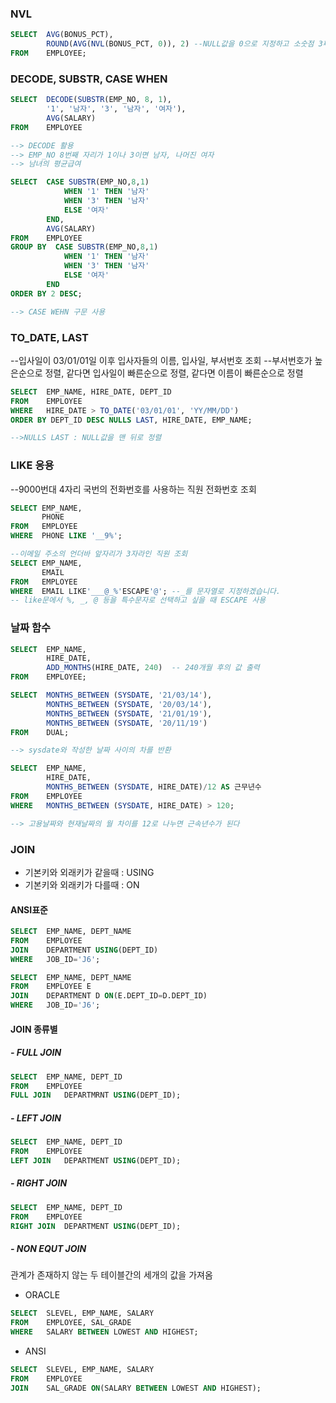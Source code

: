 ### NVL

```sql
SELECT  AVG(BONUS_PCT),
        ROUND(AVG(NVL(BONUS_PCT, 0)), 2) --NULL값을 0으로 지정하고 소숫점 3째자리에서 반올림 후, 2째자리까지 리턴
FROM    EMPLOYEE;
```



### DECODE, SUBSTR, CASE WHEN

```sql
SELECT  DECODE(SUBSTR(EMP_NO, 8, 1), 
        '1', '남자', '3', '남자', '여자'),
        AVG(SALARY)
FROM    EMPLOYEE

--> DECODE 활용
--> EMP_NO 8번째 자리가 1이나 3이면 남자, 나머진 여자
--> 남녀의 평균급여

SELECT  CASE SUBSTR(EMP_NO,8,1) 
            WHEN '1' THEN '남자'
            WHEN '3' THEN '남자'
            ELSE '여자'
        END,
        AVG(SALARY)
FROM    EMPLOYEE
GROUP BY  CASE SUBSTR(EMP_NO,8,1) 
            WHEN '1' THEN '남자'
            WHEN '3' THEN '남자'
            ELSE '여자'
        END
ORDER BY 2 DESC;

--> CASE WEHN 구문 사용
```



### TO_DATE, LAST

--입사일이 03/01/01일 이후 입사자들의 이름, 입사일, 부서번호 조회
--부서번호가 높은순으로 정렬, 같다면 입사일이 빠른순으로 정렬, 같다면 이름이 빠른순으로 정렬

```sql
SELECT  EMP_NAME, HIRE_DATE, DEPT_ID
FROM    EMPLOYEE
WHERE   HIRE_DATE > TO_DATE('03/01/01', 'YY/MM/DD')
ORDER BY DEPT_ID DESC NULLS LAST, HIRE_DATE, EMP_NAME;

-->NULLS LAST : NULL값을 맨 뒤로 정렬
```



### LIKE 응용

--9000번대 4자리 국번의 전화번호를 사용하는 직원 전화번호 조회

```sql
SELECT EMP_NAME,
       PHONE
FROM   EMPLOYEE
WHERE  PHONE LIKE '__9%';

--이메일 주소의 언더바 앞자리가 3자라인 직원 조회
SELECT EMP_NAME,
       EMAIL
FROM   EMPLOYEE
WHERE  EMAIL LIKE'___@_%'ESCAPE'@'; --_를 문자열로 지정하겠습니다.
-- like문에서 %, _, @ 등을 특수문자로 선택하고 싶을 때 ESCAPE 사용
```



### 날짜 함수

```sql
SELECT  EMP_NAME,
        HIRE_DATE,
        ADD_MONTHS(HIRE_DATE, 240)  -- 240개월 후의 값 출력
FROM    EMPLOYEE;

SELECT  MONTHS_BETWEEN (SYSDATE, '21/03/14'),
        MONTHS_BETWEEN (SYSDATE, '20/03/14'),
        MONTHS_BETWEEN (SYSDATE, '21/01/19'),
        MONTHS_BETWEEN (SYSDATE, '20/11/19')
FROM    DUAL;

--> sysdate와 작성한 날짜 사이의 차를 반환

SELECT  EMP_NAME,
        HIRE_DATE,
        MONTHS_BETWEEN (SYSDATE, HIRE_DATE)/12 AS 근무년수
FROM    EMPLOYEE
WHERE   MONTHS_BETWEEN (SYSDATE, HIRE_DATE) > 120;

--> 고용날짜와 현재날짜의 월 차이를 12로 나누면 근속년수가 된다
```



### JOIN

- 기본키와 외래키가 같을때 : USING
- 기본키와 외래키가 다를때 : ON

#### ANSI표준

```sql
SELECT  EMP_NAME, DEPT_NAME
FROM    EMPLOYEE
JOIN    DEPARTMENT USING(DEPT_ID)
WHERE   JOB_ID='J6';

SELECT  EMP_NAME, DEPT_NAME
FROM    EMPLOYEE E
JOIN    DEPARTMENT D ON(E.DEPT_ID=D.DEPT_ID)
WHERE   JOB_ID='J6';
```

#### JOIN 종류별

##### - FULL JOIN

```sql
SELECT  EMP_NAME, DEPT_ID
FROM    EMPLOYEE
FULL JOIN   DEPARTMRNT USING(DEPT_ID);
```

##### - LEFT JOIN

```sql
SELECT  EMP_NAME, DEPT_ID
FROM    EMPLOYEE
LEFT JOIN   DEPARTMENT USING(DEPT_ID);
```

##### - RIGHT JOIN

```sql
SELECT  EMP_NAME, DEPT_ID
FROM    EMPLOYEE
RIGHT JOIN  DEPARTMENT USING(DEPT_ID);
```

##### - NON EQUT JOIN

관계가 존재하지 않는 두 테이블간의 세개의 값을 가져옴

- ORACLE

```sql
SELECT  SLEVEL, EMP_NAME, SALARY
FROM    EMPLOYEE, SAL_GRADE
WHERE   SALARY BETWEEN LOWEST AND HIGHEST;
```

- ANSI

```sql
SELECT  SLEVEL, EMP_NAME, SALARY
FROM    EMPLOYEE 
JOIN    SAL_GRADE ON(SALARY BETWEEN LOWEST AND HIGHEST);
```

